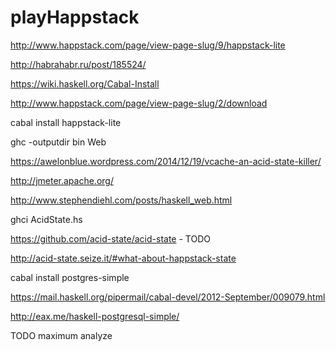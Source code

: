 # playHappstack

http://www.happstack.com/page/view-page-slug/9/happstack-lite

http://habrahabr.ru/post/185524/

https://wiki.haskell.org/Cabal-Install

http://www.happstack.com/page/view-page-slug/2/download

cabal install happstack-lite

ghc -outputdir bin Web

https://awelonblue.wordpress.com/2014/12/19/vcache-an-acid-state-killer/

http://jmeter.apache.org/

http://www.stephendiehl.com/posts/haskell_web.html

ghci AcidState.hs

https://github.com/acid-state/acid-state - TODO

http://acid-state.seize.it/#what-about-happstack-state

cabal install postgres-simple

https://mail.haskell.org/pipermail/cabal-devel/2012-September/009079.html

http://eax.me/haskell-postgresql-simple/

TODO maximum analyze